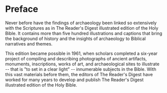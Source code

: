 # Preface

Never before have the findings of archaeology been linked so extensively with the Scriptures as in The Reader's Digest illustrated edition of the Holy Bible. It contains more than five hundred illustrations and captions that bring the background of history and the insights of archaeology to Biblical narratives and themes.

This edition became possible in 1961, when scholars completed a six-year project of compiling and describing photographs of ancient artifacts, monuments, inscriptions, works of art, and archaeological sites to illustrate -- that is "to set in a clear light" -- innumerable subjects in the Bible. With this vast materials before them, the editors of The Reader's Digest have worked for many years to develop and publish The Reader's Digest illustrated edition of the Holy Bible.